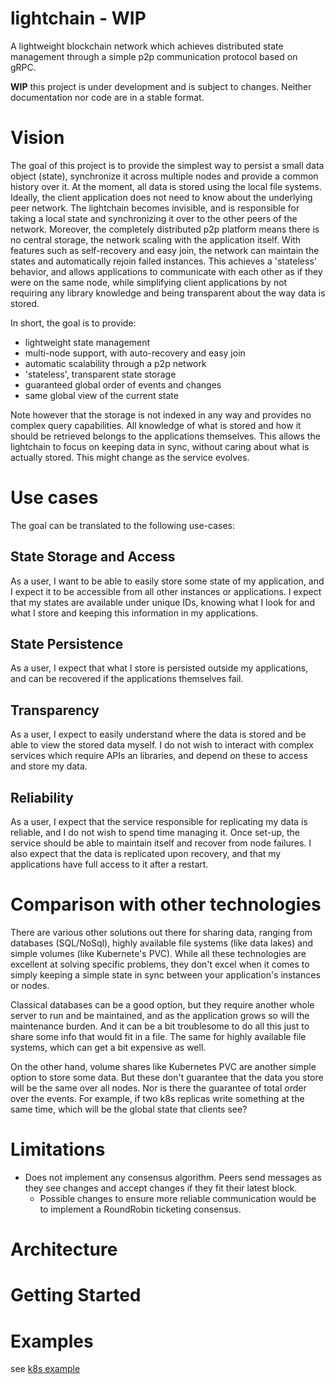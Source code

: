 # lightchain - WIP

A lightweight blockchain network which achieves distributed state management through a simple p2p communication protocol based on gRPC.

__WIP__ this project is under development and is subject to changes. Neither documentation nor code are in a stable format.

# Vision

The goal of this project is to provide the simplest way to persist a small data object (state), synchronize it across multiple nodes and provide a common history over it. At the moment, all data is stored using the local file systems. 
Ideally, the client application does not need to know about the underlying peer network. The lightchain becomes invisible, and is responsible for taking a local state and synchronizing it over to the other peers of the network. Moreover, the completely distributed p2p platform means there is no central storage, the network scaling with the application itself. With features such as self-recovery and easy join, the network can maintain the states and automatically rejoin failed instances.
This achieves a 'stateless' behavior, and allows applications to communicate with each other as if they were on the same node, while simplifying client applications by not requiring any library knowledge and being transparent about the way data is stored. 

In short, the goal is to provide:

- lightweight state management
- multi-node support, with auto-recovery and easy join
- automatic scalability through a p2p network
- 'stateless', transparent state storage
- guaranteed global order of events and changes
- same global view of the current state

Note however that the storage is not indexed in any way and provides no complex query capabilities. All knowledge of what is stored and how it should be retrieved belongs to the applications themselves. This allows the lightchain to focus on keeping data in sync, without caring about what is actually stored. This might change as the service evolves.

# Use cases

The goal can be translated to the following use-cases:


## State Storage and Access

As a user, I want to be able to easily store some state of my application, and I expect it to be accessible from all other instances or applications. I expect that my states are available under unique IDs, knowing what I look for and what I store and keeping this information in my applications.

## State Persistence

As a user, I expect that what I store is persisted outside my applications, and can be recovered if the applications themselves fail.

## Transparency

As a user, I expect to easily understand where the data is stored and be able to view the stored data myself. I do not wish to interact with complex services which require APIs an libraries, and depend on these to access and store my data.

## Reliability

As a user, I expect that the service responsible for replicating my data is reliable, and I do not wish to spend time managing it. Once set-up, the service should be able to maintain itself and recover from node failures. I also expect that the data is replicated upon recovery, and that my applications have full access to it after a restart.

# Comparison with other technologies

There are various other solutions out there for sharing data, ranging from databases (SQL/NoSql), highly available file systems (like data lakes) and simple volumes (like Kubernete's PVC). While all these technologies are excellent at solving specific problems, they don't excel when it comes to simply keeping a simple state in sync between your application's instances or nodes. 

Classical databases can be a good option, but they require another whole server to run and be maintained, and as the application grows so will the maintenance burden. And it can be a bit troublesome to do all this just to share some info that would fit in a file. The same for highly available file systems, which can get a bit expensive as well.

On the other hand, volume shares like Kubernetes PVC are another simple option to store some data. But these don't guarantee that the data you store will be the same over all  nodes. Nor is there the guarantee of total order over the events. For example, if two k8s replicas write something at the same time, which will be the global state that clients see?


# Limitations

* Does not implement any consensus algorithm. Peers send messages as they see changes and accept changes if they fit their latest block. 
    * Possible changes to ensure more reliable communication would be to implement a RoundRobin ticketing consensus.


# Architecture

# Getting Started

# Examples

see [k8s example](examples/kube-network)
